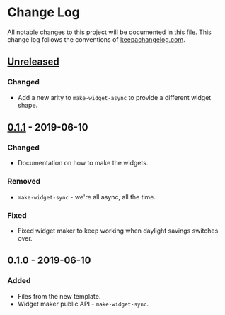 # Change Log
All notable changes to this project will be documented in this file. This change log follows the conventions of [keepachangelog.com](http://keepachangelog.com/).

## [Unreleased]
### Changed
- Add a new arity to `make-widget-async` to provide a different widget shape.

## [0.1.1] - 2019-06-10
### Changed
- Documentation on how to make the widgets.

### Removed
- `make-widget-sync` - we're all async, all the time.

### Fixed
- Fixed widget maker to keep working when daylight savings switches over.

## 0.1.0 - 2019-06-10
### Added
- Files from the new template.
- Widget maker public API - `make-widget-sync`.

[Unreleased]: https://github.com/your-name/ducks/compare/0.1.1...HEAD
[0.1.1]: https://github.com/your-name/ducks/compare/0.1.0...0.1.1

